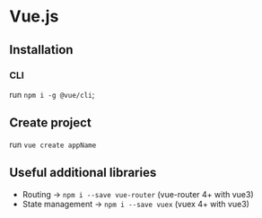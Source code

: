 # Vue.js

## Installation

### CLI

run `npm i -g @vue/cli`;

## Create project

run `vue create appName`

## Useful additional libraries

- Routing -> `npm i --save vue-router` (vue-router 4+ with vue3)
- State management -> `npm i --save vuex` (vuex 4+ with vue3)